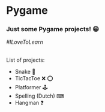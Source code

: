 <h1>Pygame</h1>
<h3>Just some Pygame projects! &#128513;</h3>
<i>#ILoveToLearn</i>
<br><br>
<p>List of projects:</p>
<ul>
  <li>Snake &#128013;</li>
  <li>TicTacToe &#10060; &#11093;</li>
  <li>Platformer &#128377;</li>
  <li>Spelling (Dutch) &#9000;</li>
  <li>Hangman &#10067;</li>
</ul>

